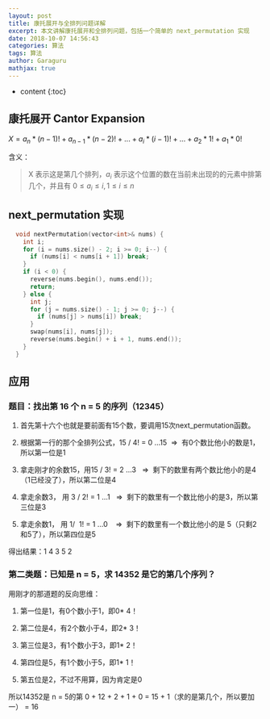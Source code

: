 ```yaml
---
layout: post
title: 康托展开与全排列问题详解
excerpt: 本文讲解康托展开和全排列问题，包括一个简单的 next_permutation 实现
date: 2018-10-07 14:56:43
categories: 算法
tags: 算法
author: Garaguru
mathjax: true
---
```


* content
{:toc}

## 康托展开 Cantor Expansion
$X=a_n*(n-1)!+a_{n-1}*(n-2)!+...+a_i*(i-1)!+...+a_2*1!+a_1*0!$

含义：
> X 表示这是第几个排列，$a_i$ 表示这个位置的数在当前未出现的的元素中排第几个，并且有 $0 \le a_i \le i, 1 \le i \le n$

## next_permutation 实现
```c++
  void nextPermutation(vector<int>& nums) {
    int i;
    for (i = nums.size() - 2; i >= 0; i--) {
      if (nums[i] < nums[i + 1]) break;
    }
    if (i < 0) {
      reverse(nums.begin(), nums.end());
      return;
    } else {
      int j;
      for (j = nums.size() - 1; j >= 0; j--) {
        if (nums[j] > nums[i]) break;
      }
      swap(nums[i], nums[j]);
      reverse(nums.begin() + i + 1, nums.end());
    }
  }
```
## 应用

### 题目：找出第 16 个 n = 5 的序列（12345）

1. 首先第十六个也就是要前面有15个数，要调用15次next_permutation函数。

2. 根据第一行的那个全排列公式，15 / 4! = 0 …15  =>  有0个数比他小的数是1，所以第一位是1

3. 拿走刚才的余数15，用15 / 3! = 2 …3   =>  剩下的数里有两个数比他小的是4（1已经没了），所以第二位是4

4. 拿走余数3， 用 3 / 2! = 1 …1   =>  剩下的数里有一个数比他小的是3，所以第三位是3

5. 拿走余数1， 用 1/  1! = 1 …0    =>  剩下的数里有一个数比他小的是 5（只剩2和5了），所以第四位是5

得出结果：1 4 3 5 2



### 第二类题：已知是 n = 5，求 14352 是它的第几个序列？

用刚才的那道题的反向思维：

1. 第一位是1，有0个数小于1，即0* 4！

2. 第二位是4，有2个数小于4，即2* 3！

3. 第三位是3，有1个数小于3，即1* 2！

4. 第四位是5，有1个数小于5，即1* 1！

5. 第五位是2，不过不用算，因为肯定是0

所以14352是 n = 5的第 0 + 12 + 2 + 1 + 0 = 15 + 1（求的是第几个，所以要加一） = 16
